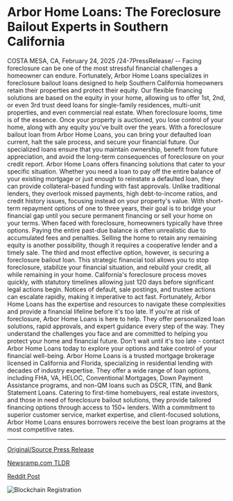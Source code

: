 # Arbor Home Loans: The Foreclosure Bailout Experts in Southern California

COSTA MESA, CA, February 24, 2025 /24-7PressRelease/ -- Facing foreclosure can be one of the most stressful financial challenges a homeowner can endure. Fortunately, Arbor Home Loans specializes in foreclosure bailout loans designed to help Southern California homeowners retain their properties and protect their equity. Our flexible financing solutions are based on the equity in your home, allowing us to offer 1st, 2nd, or even 3rd trust deed loans for single-family residences, multi-unit properties, and even commercial real estate.  When foreclosure looms, time is of the essence. Once your property is auctioned, you lose control of your home, along with any equity you've built over the years. With a foreclosure bailout loan from Arbor Home Loans, you can bring your defaulted loan current, halt the sale process, and secure your financial future. Our specialized loans ensure that you maintain ownership, benefit from future appreciation, and avoid the long-term consequences of foreclosure on your credit report.  Arbor Home Loans offers financing solutions that cater to your specific situation. Whether you need a loan to pay off the entire balance of your existing mortgage or just enough to reinstate a defaulted loan, they can provide collateral-based funding with fast approvals. Unlike traditional lenders, they overlook missed payments, high debt-to-income ratios, and credit history issues, focusing instead on your property's value. With short-term repayment options of one to three years, their goal is to bridge your financial gap until you secure permanent financing or sell your home on your terms.  When faced with foreclosure, homeowners typically have three options. Paying the entire past-due balance is often unrealistic due to accumulated fees and penalties. Selling the home to retain any remaining equity is another possibility, though it requires a cooperative lender and a timely sale. The third and most effective option, however, is securing a foreclosure bailout loan. This strategic financial tool allows you to stop foreclosure, stabilize your financial situation, and rebuild your credit, all while remaining in your home.  California's foreclosure process moves quickly, with statutory timelines allowing just 120 days before significant legal actions begin. Notices of default, sale postings, and trustee actions can escalate rapidly, making it imperative to act fast. Fortunately, Arbor Home Loans has the expertise and resources to navigate these complexities and provide a financial lifeline before it's too late.  If you're at risk of foreclosure, Arbor Home Loans is here to help. They offer personalized loan solutions, rapid approvals, and expert guidance every step of the way. They understand the challenges you face and are committed to helping you protect your home and financial future. Don't wait until it's too late - contact Arbor Home Loans today to explore your options and take control of your financial well-being.  Arbor Home Loans is a trusted mortgage brokerage licensed in California and Florida, specializing in residential lending with decades of industry expertise. They offer a wide range of loan options, including FHA, VA, HELOC, Conventional Mortgages, Down Payment Assistance programs, and non-QM loans such as DSCR, ITIN, and Bank Statement Loans. Catering to first-time homebuyers, real estate investors, and those in need of foreclosure bailout solutions, they provide tailored financing options through access to 150+ lenders. With a commitment to superior customer service, market expertise, and client-focused solutions, Arbor Home Loans ensures borrowers receive the best loan programs at the most competitive rates. 

---

[Original/Source Press Release](https://www.24-7pressrelease.com/press-release/519958/arbor-home-loans-the-foreclosure-bailout-experts-in-southern-california)
                    

[Newsramp.com TLDR](https://newsramp.com/curated-news/arbor-home-loans-provides-foreclosure-bailout-solutions-for-southern-california-homeowners/338470ef209e35ee15c00811d5c5fd24) 

 



[Reddit Post](https://www.reddit.com/r/RealEstate_NewsRamp/comments/1iwx5zv/arbor_home_loans_provides_foreclosure_bailout/) 



![Blockchain Registration](https://cdn.newsramp.app/24-7PressRelease/qrcode/252/24/zeal4PaE.webp)